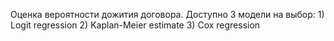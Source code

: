 Оценка вероятности дожития договора.
Доступно 3 модели на выбор: 
    1) Logit regression
    2) Kaplan-Meier estimate
    3) Cox regression